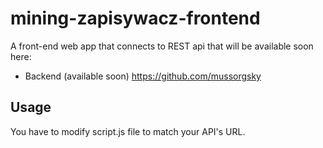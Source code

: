 # mining-zapisywacz-frontend
A front-end web app that connects to REST api that will be available soon here:
 - Backend (available soon) https://github.com/mussorgsky

## Usage
You have to modify script.js file to match your API's URL.

